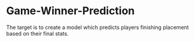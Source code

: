 # Game-Winner-Prediction
The target is to create a model which predicts players finishing placement based on their final stats.
